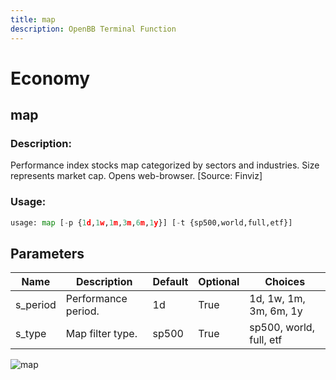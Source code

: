 ```yaml
---
title: map
description: OpenBB Terminal Function
---
```


# Economy

## map

### Description: 

Performance index stocks map categorized by sectors and industries. Size represents market cap. Opens web-browser. [Source: Finviz]

### Usage: 
```python
usage: map [-p {1d,1w,1m,3m,6m,1y}] [-t {sp500,world,full,etf}]
```

## Parameters

| Name | Description | Default | Optional | Choices |
| ---- | ----------- | ------- | -------- | ------- |
| s_period | Performance period. | 1d | True | 1d, 1w, 1m, 3m, 6m, 1y |
| s_type | Map filter type. | sp500 | True | sp500, world, full, etf |


![map](https://user-images.githubusercontent.com/46355364/154042399-ede7eb15-de7f-4de7-8541-3700ad2a97a0.png)

